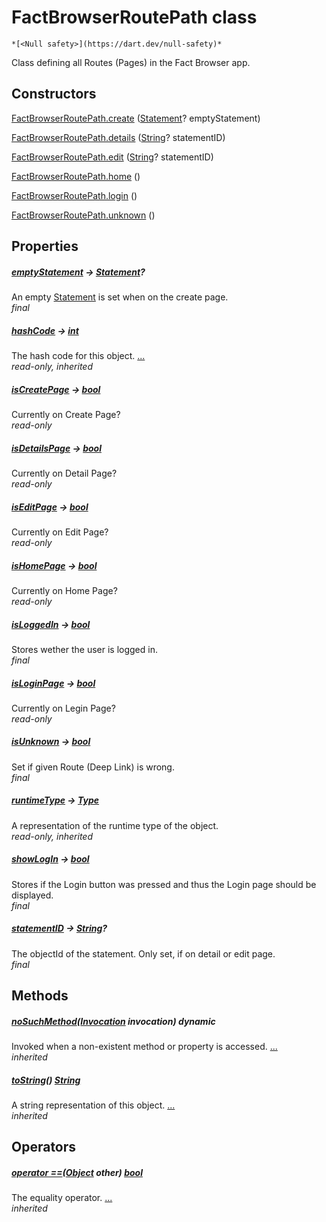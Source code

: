 


# FactBrowserRoutePath class






    *[<Null safety>](https://dart.dev/null-safety)*



<p>Class defining all Routes (Pages) in the Fact Browser app.</p>



## Constructors

[FactBrowserRoutePath.create](../navigation_fact_browser_routes/FactBrowserRoutePath/FactBrowserRoutePath.create.md) ([Statement](../models_statement/Statement-class.md)? emptyStatement)

    

[FactBrowserRoutePath.details](../navigation_fact_browser_routes/FactBrowserRoutePath/FactBrowserRoutePath.details.md) ([String](https://api.flutter.dev/flutter/dart-core/String-class.html)? statementID)

    

[FactBrowserRoutePath.edit](../navigation_fact_browser_routes/FactBrowserRoutePath/FactBrowserRoutePath.edit.md) ([String](https://api.flutter.dev/flutter/dart-core/String-class.html)? statementID)

    

[FactBrowserRoutePath.home](../navigation_fact_browser_routes/FactBrowserRoutePath/FactBrowserRoutePath.home.md) ()

    

[FactBrowserRoutePath.login](../navigation_fact_browser_routes/FactBrowserRoutePath/FactBrowserRoutePath.login.md) ()

    

[FactBrowserRoutePath.unknown](../navigation_fact_browser_routes/FactBrowserRoutePath/FactBrowserRoutePath.unknown.md) ()

    


## Properties

##### [emptyStatement](../navigation_fact_browser_routes/FactBrowserRoutePath/emptyStatement.md) &#8594; [Statement](../models_statement/Statement-class.md)?



An empty <a href="../models_statement/Statement-class.md">Statement</a> is set when on the create page.   
_final_



##### [hashCode](https://api.flutter.dev/flutter/dart-core/Object/hashCode.html) &#8594; [int](https://api.flutter.dev/flutter/dart-core/int-class.html)



The hash code for this object. [...](https://api.flutter.dev/flutter/dart-core/Object/hashCode.html)  
_read-only, inherited_



##### [isCreatePage](../navigation_fact_browser_routes/FactBrowserRoutePath/isCreatePage.md) &#8594; [bool](https://api.flutter.dev/flutter/dart-core/bool-class.html)



Currently on Create Page?   
_read-only_



##### [isDetailsPage](../navigation_fact_browser_routes/FactBrowserRoutePath/isDetailsPage.md) &#8594; [bool](https://api.flutter.dev/flutter/dart-core/bool-class.html)



Currently on Detail Page?   
_read-only_



##### [isEditPage](../navigation_fact_browser_routes/FactBrowserRoutePath/isEditPage.md) &#8594; [bool](https://api.flutter.dev/flutter/dart-core/bool-class.html)



Currently on Edit Page?   
_read-only_



##### [isHomePage](../navigation_fact_browser_routes/FactBrowserRoutePath/isHomePage.md) &#8594; [bool](https://api.flutter.dev/flutter/dart-core/bool-class.html)



Currently on Home Page?   
_read-only_



##### [isLoggedIn](../navigation_fact_browser_routes/FactBrowserRoutePath/isLoggedIn.md) &#8594; [bool](https://api.flutter.dev/flutter/dart-core/bool-class.html)



Stores wether the user is logged in.   
_final_



##### [isLoginPage](../navigation_fact_browser_routes/FactBrowserRoutePath/isLoginPage.md) &#8594; [bool](https://api.flutter.dev/flutter/dart-core/bool-class.html)



Currently on Legin Page?   
_read-only_



##### [isUnknown](../navigation_fact_browser_routes/FactBrowserRoutePath/isUnknown.md) &#8594; [bool](https://api.flutter.dev/flutter/dart-core/bool-class.html)



Set if given Route (Deep Link) is wrong.   
_final_



##### [runtimeType](https://api.flutter.dev/flutter/dart-core/Object/runtimeType.html) &#8594; [Type](https://api.flutter.dev/flutter/dart-core/Type-class.html)



A representation of the runtime type of the object.   
_read-only, inherited_



##### [showLogIn](../navigation_fact_browser_routes/FactBrowserRoutePath/showLogIn.md) &#8594; [bool](https://api.flutter.dev/flutter/dart-core/bool-class.html)



Stores if the Login button was pressed and thus the Login page
should be displayed.   
_final_



##### [statementID](../navigation_fact_browser_routes/FactBrowserRoutePath/statementID.md) &#8594; [String](https://api.flutter.dev/flutter/dart-core/String-class.html)?



The objectId of the statement. Only set, if on detail or edit page.   
_final_




## Methods

##### [noSuchMethod](https://api.flutter.dev/flutter/dart-core/Object/noSuchMethod.html)([Invocation](https://api.flutter.dev/flutter/dart-core/Invocation-class.html) invocation) dynamic



Invoked when a non-existent method or property is accessed. [...](https://api.flutter.dev/flutter/dart-core/Object/noSuchMethod.html)  
_inherited_



##### [toString](https://api.flutter.dev/flutter/dart-core/Object/toString.html)() [String](https://api.flutter.dev/flutter/dart-core/String-class.html)



A string representation of this object. [...](https://api.flutter.dev/flutter/dart-core/Object/toString.html)  
_inherited_




## Operators

##### [operator ==](https://api.flutter.dev/flutter/dart-core/Object/operator_equals.html)([Object](https://api.flutter.dev/flutter/dart-core/Object-class.html) other) [bool](https://api.flutter.dev/flutter/dart-core/bool-class.html)



The equality operator. [...](https://api.flutter.dev/flutter/dart-core/Object/operator_equals.html)  
_inherited_











